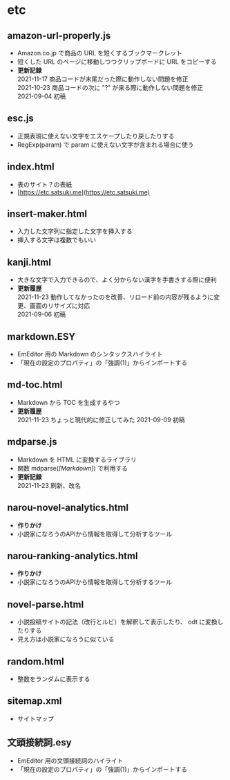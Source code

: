 # etc
## amazon-url-properly.js
* Amazon.co.jp で商品の URL を短くするブックマークレット
* 短くした URL のページに移動しつつクリップボードに URL をコピーする
* **更新記録**  
2021-11-17 商品コードが末尾だった際に動作しない問題を修正  
2021-10-23 商品コードの次に "?" が来る際に動作しない問題を修正  
2021-09-04 初稿

## esc.js
* 正規表現に使えない文字をエスケープしたり戻したりする
* RegExp(param) で param に使えない文字が含まれる場合に使う

## index.html
* 表のサイト？の表紙
* [https://etc.satsuki.me](https://etc.satsuki.me)

## insert-maker.html
* 入力した文字列に指定した文字を挿入する
* 挿入する文字は複数でもいい

## kanji.html
* 大きな文字で入力できるので、よく分からない漢字を手書きする際に便利
* **更新履歴**  
2021-11-23 動作してなかったのを改善、リロード前の内容が残るように変更、画面のリサイズに対応  
2021-09-06 初稿

## markdown.ESY
* EmEditor 用の Markdown のシンタックスハイライト
* 「現在の設定のプロパティ」の「強調(1)」からインポートする

## md-toc.html
* Markdown から TOC を生成するやつ
* **更新履歴**  
2021-11-23 ちょっと現代的に修正してみた
2021-09-09 初稿

## mdparse.js
* Markdown を HTML に変換するライブラリ
* 関数 mdparse(*[Markdown]*) で利用する
* **更新記録**  
2021-11-23 刷新、改名

## narou-novel-analytics.html
* **作りかけ**
* 小説家になろうのAPIから情報を取得して分析するツール

## narou-ranking-analytics.html
* **作りかけ**
* 小説家になろうのAPIから情報を取得して分析するツール

## novel-parse.html
* 小説投稿サイトの記法（改行とルビ）を解釈して表示したり、 odt に変換したりする
* 見え方は小説家になろうに似ている

## random.html
* 整数をランダムに表示する

## sitemap.xml
* サイトマップ

## 文頭接続詞.esy
* EmEditor 用の文頭接続詞のハイライト
* 「現在の設定のプロパティ」の「強調(1)」からインポートする

